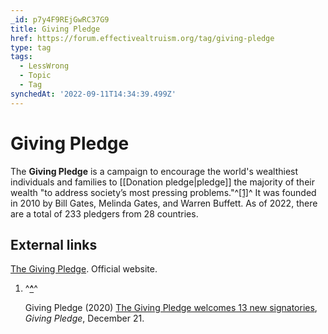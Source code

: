 ```yaml
---
_id: p7y4F9REjGwRC37G9
title: Giving Pledge
href: https://forum.effectivealtruism.org/tag/giving-pledge
type: tag
tags:
  - LessWrong
  - Topic
  - Tag
synchedAt: '2022-09-11T14:34:39.499Z'
---
```

# Giving Pledge

The **Giving Pledge** is a campaign to encourage the world's wealthiest individuals and families to [[Donation pledge|pledge]] the majority of their wealth "to address society’s most pressing problems."^[\[1\]](#fncjn6qfdb59)^ It was founded in 2010 by Bill Gates, Melinda Gates, and Warren Buffett. As of 2022, there are a total of 233 pledgers from 28 countries.

External links
--------------

[The Giving Pledge](https://givingpledge.org/). Official website.

1.  ^**[^](#fnrefcjn6qfdb59)**^
    
    Giving Pledge (2020) [The Giving Pledge welcomes 13 new signatories](https://givingpledge.org/PressRelease.aspx?date=12.21.2020), *Giving Pledge*, December 21.